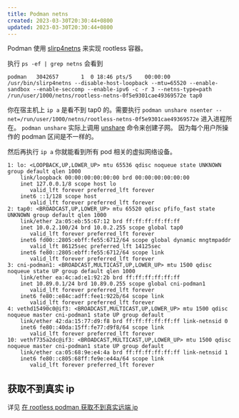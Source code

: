 ```yaml
---
title: Podman netns
created: 2023-03-30T20:30:44+0800
updated: 2023-03-30T20:30:44+0800
---
```



Podman 使用 [slirp4netns](https://github.com/rootless-containers/slirp4netns) 来实现 rootless 容器。

执行 `ps -ef | grep netns` 会看到

```
podman   3042657       1  0 18:46 pts/5    00:00:00 /usr/bin/slirp4netns --disable-host-loopback --mtu=65520 --enable-sandbox --enable-seccomp --enable-ipv6 -c -r 3 --netns-type=path /run/user/1000/netns/rootless-netns-0f5e9301cae49369572e tap0
```

你在宿主机上 `ip a` 是看不到 tap0 的。需要执行 `podman unshare nsenter --net=/run/user/1000/netns/rootless-netns-0f5e9301cae49369572e` 进入进程所在。
`podman unshare` 实际上调用 [unshare](../linux/unshare.md) 命令来创建子网。
因为每个用户所操作的 podman 区间是不一样的。

然后再执行 `ip a` 你就能看到所有 pod 相关的虚拟网络设备。

```
1: lo: <LOOPBACK,UP,LOWER_UP> mtu 65536 qdisc noqueue state UNKNOWN group default qlen 1000
    link/loopback 00:00:00:00:00:00 brd 00:00:00:00:00:00
    inet 127.0.0.1/8 scope host lo
       valid_lft forever preferred_lft forever
    inet6 ::1/128 scope host
       valid_lft forever preferred_lft forever
2: tap0: <BROADCAST,UP,LOWER_UP> mtu 65520 qdisc pfifo_fast state UNKNOWN group default qlen 1000
    link/ether 2a:05:eb:55:67:12 brd ff:ff:ff:ff:ff:ff
    inet 10.0.2.100/24 brd 10.0.2.255 scope global tap0
       valid_lft forever preferred_lft forever
    inet6 fd00::2805:ebff:fe55:6712/64 scope global dynamic mngtmpaddr
       valid_lft 86125sec preferred_lft 14125sec
    inet6 fe80::2805:ebff:fe55:6712/64 scope link
       valid_lft forever preferred_lft forever
3: cni-podman1: <BROADCAST,MULTICAST,UP,LOWER_UP> mtu 1500 qdisc noqueue state UP group default qlen 1000
    link/ether ea:4c:ad:e1:92:2b brd ff:ff:ff:ff:ff:ff
    inet 10.89.0.1/24 brd 10.89.0.255 scope global cni-podman1
       valid_lft forever preferred_lft forever
    inet6 fe80::e84c:adff:fee1:922b/64 scope link
       valid_lft forever preferred_lft forever
4: vethd15490c0@if3: <BROADCAST,MULTICAST,UP,LOWER_UP> mtu 1500 qdisc noqueue master cni-podman1 state UP group default
    link/ether 42:da:15:77:d9:f8 brd ff:ff:ff:ff:ff:ff link-netnsid 0
    inet6 fe80::40da:15ff:fe77:d9f8/64 scope link
       valid_lft forever preferred_lft forever
10: vethf735a2dc@if3: <BROADCAST,MULTICAST,UP,LOWER_UP> mtu 1500 qdisc noqueue master cni-podman1 state UP group default
    link/ether ca:05:68:9e:e4:4a brd ff:ff:ff:ff:ff:ff link-netnsid 1
    inet6 fe80::c805:68ff:fe9e:e44a/64 scope link
       valid_lft forever preferred_lft forever
```

## 获取不到真实 ip

详见 [在 rootless podman 获取不到真实远端 ip](./wrong-remote-ip-in-rootless-podman.md)
